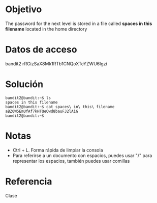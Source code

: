 # Objetivo
The password for the next level is stored in a file called **spaces in this filename** located in the home directory
# Datos de acceso
bandit2
rRGizSaX8Mk1RTb1CNQoXTcYZWU6lgzi
# Solución
```
bandit2@bandit:~$ ls
spaces in this filename
bandit2@bandit:~$ cat spaces\ in\ this\ filename 
aBZ0W5EmUfAf7kHTQeOwd8bauFJ2lAiG
bandit2@bandit:~$ 

```
# Notas
- Ctrl + L. Forma rápida de limpiar la consola
- Para referirse a un documento con espacios, puedes usar "/" para representar los espacios, también puedes usar comillas
# Referencia
Clase